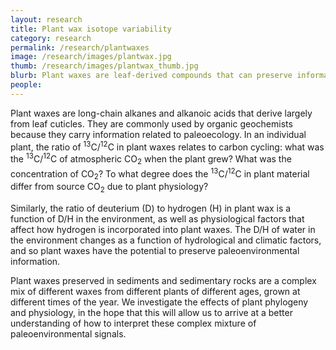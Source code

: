 ```yaml
---
layout: research
title: Plant wax isotope variability
category: research
permalink: /research/plantwaxes
image: /research/images/plantwax.jpg
thumb: /research/images/plantwax_thumb.jpg
blurb: Plant waxes are leaf-derived compounds that can preserve information about their environment
people: 
---
```


Plant waxes are long-chain alkanes and alkanoic acids that derive largely from leaf cuticles. They are commonly used by organic geochemists because they carry information related to paleoecology. In an individual plant, the ratio of <sup>13</sup>C/<sup>12</sup>C in plant waxes relates to carbon cycling: what was the <sup>13</sup>C/<sup>12</sup>C of atmospheric CO<sub>2</sub> when the plant grew? What was the concentration of CO<sub>2</sub>? To what degree does the <sup>13</sup>C/<sup>12</sup>C in plant material differ from source CO<sub>2</sub> due to plant physiology? 

Similarly, the ratio of deuterium (D) to hydrogen (H) in plant wax is a function of D/H in the environment, as well as physiological factors that affect how hydrogen is incorporated into plant waxes. The D/H of water in the environment changes as a function of hydrological and climatic factors, and so plant waxes have the potential to preserve paleoenvironmental information.

Plant waxes preserved in sediments and sedimentary rocks are a complex mix of different waxes from different plants of different ages, grown at different times of the year. We  investigate the effects of plant phylogeny and physiology, in the hope that this will allow us to arrive at a better understanding of how to interpret these complex mixture of paleoenvironmental signals. 